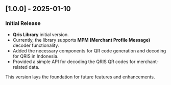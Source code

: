 ## [1.0.0] - 2025-01-10

### Initial Release

- **Qris Library** initial version.
- Currently, the library supports **MPM (Merchant Profile Message)** decoder functionality.
- Added the necessary components for QR code generation and decoding for QRIS in Indonesia.
- Provided a simple API for decoding the QRIS QR codes for merchant-related data.

This version lays the foundation for future features and enhancements.
